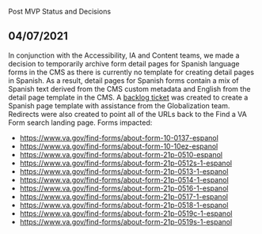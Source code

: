 Post MVP Status and Decisions


## 04/07/2021

In conjunction with the Accessibility, IA and Content teams, we made a decision to temporarily archive form detail pages for Spanish language forms in the CMS as there is currently no template for creating detail pages in Spanish.  As a result, detail pages for Spanish forms contain a mix of Spanish text derived from the CMS custom metadata and English from the detail page template in the CMS. A [backlog ticket](https://github.com/department-of-veterans-affairs/va.gov-team/issues/25008) was created to create a Spanish page template with assistance from the Globalization team. Redirects were also created to point all of the URLs back to the Find a VA Form search landing page.  Forms impacted:

- https://www.va.gov/find-forms/about-form-10-0137-espanol
- https://www.va.gov/find-forms/about-form-10-10ez-espanol
- https://www.va.gov/find-forms/about-form-21p-0510-espanol
- https://www.va.gov/find-forms/about-form-21p-0512s-1-espanol
- https://www.va.gov/find-forms/about-form-21p-0513-1-espanol
- https://www.va.gov/find-forms/about-form-21p-0514-1-espanol
- https://www.va.gov/find-forms/about-form-21p-0516-1-espanol
- https://www.va.gov/find-forms/about-form-21p-0517-1-espanol
- https://www.va.gov/find-forms/about-form-21p-0518-1-espanol
- https://www.va.gov/find-forms/about-form-21p-0519c-1-espanol
- https://www.va.gov/find-forms/about-form-21p-0519s-1-espanol

